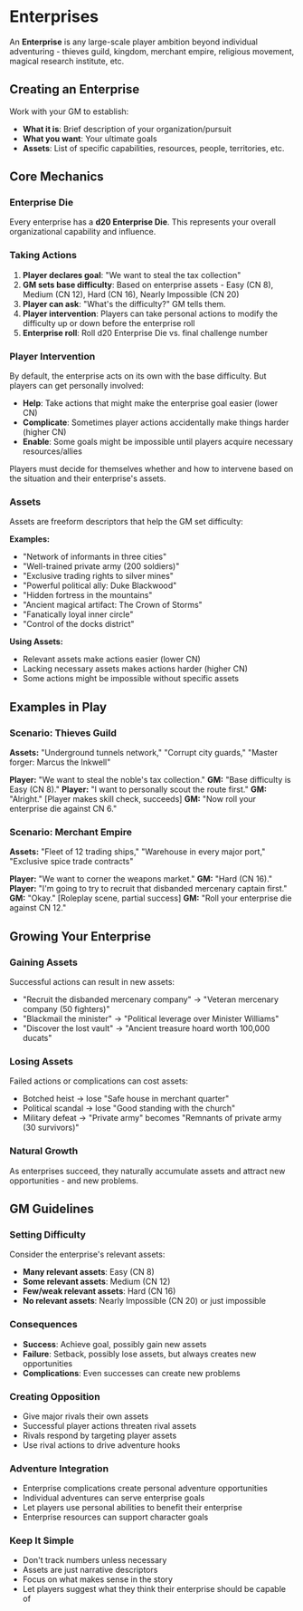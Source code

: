 # Enterprises

An **Enterprise** is any large-scale player ambition beyond individual adventuring - thieves guild, kingdom, merchant empire, religious movement, magical research institute, etc.

## Creating an Enterprise

Work with your GM to establish:

- **What it is**: Brief description of your organization/pursuit
- **What you want**: Your ultimate goals
- **Assets**: List of specific capabilities, resources, people, territories, etc.

## Core Mechanics

### Enterprise Die

Every enterprise has a **d20 Enterprise Die**. This represents your overall organizational capability and influence.

### Taking Actions

1. **Player declares goal**: "We want to steal the tax collection"
2. **GM sets base difficulty**: Based on enterprise assets - Easy (CN 8), Medium (CN 12), Hard (CN 16), Nearly Impossible (CN 20)
3. **Player can ask**: "What's the difficulty?" GM tells them.
4. **Player intervention**: Players can take personal actions to modify the difficulty up or down before the enterprise roll
5. **Enterprise roll**: Roll d20 Enterprise Die vs. final challenge number

### Player Intervention

By default, the enterprise acts on its own with the base difficulty. But players can get personally involved:

- **Help**: Take actions that might make the enterprise goal easier (lower CN)
- **Complicate**: Sometimes player actions accidentally make things harder (higher CN)
- **Enable**: Some goals might be impossible until players acquire necessary resources/allies

Players must decide for themselves whether and how to intervene based on the situation and their enterprise's assets.

### Assets

Assets are freeform descriptors that help the GM set difficulty:

**Examples:**

- "Network of informants in three cities"
- "Well-trained private army (200 soldiers)"
- "Exclusive trading rights to silver mines"
- "Powerful political ally: Duke Blackwood"
- "Hidden fortress in the mountains"
- "Ancient magical artifact: The Crown of Storms"
- "Fanatically loyal inner circle"
- "Control of the docks district"

**Using Assets:**

- Relevant assets make actions easier (lower CN)
- Lacking necessary assets makes actions harder (higher CN)
- Some actions might be impossible without specific assets

## Examples in Play

### Scenario: Thieves Guild

**Assets:** "Underground tunnels network," "Corrupt city guards," "Master forger: Marcus the Inkwell"

**Player:** "We want to steal the noble's tax collection."
**GM:** "Base difficulty is Easy (CN 8)."
**Player:** "I want to personally scout the route first."
**GM:** "Alright." [Player makes skill check, succeeds]
**GM:** "Now roll your enterprise die against CN 6."

### Scenario: Merchant Empire

**Assets:** "Fleet of 12 trading ships," "Warehouse in every major port," "Exclusive spice trade contracts"

**Player:** "We want to corner the weapons market."
**GM:** "Hard (CN 16)."
**Player:** "I'm going to try to recruit that disbanded mercenary captain first."
**GM:** "Okay." [Roleplay scene, partial success]
**GM:** "Roll your enterprise die against CN 12."

## Growing Your Enterprise

### Gaining Assets

Successful actions can result in new assets:

- "Recruit the disbanded mercenary company" → "Veteran mercenary company (50 fighters)"
- "Blackmail the minister" → "Political leverage over Minister Williams"
- "Discover the lost vault" → "Ancient treasure hoard worth 100,000 ducats"

### Losing Assets

Failed actions or complications can cost assets:

- Botched heist → lose "Safe house in merchant quarter"
- Political scandal → lose "Good standing with the church"
- Military defeat → "Private army" becomes "Remnants of private army (30 survivors)"

### Natural Growth

As enterprises succeed, they naturally accumulate assets and attract new opportunities - and new problems.

## GM Guidelines

### Setting Difficulty

Consider the enterprise's relevant assets:

- **Many relevant assets**: Easy (CN 8)
- **Some relevant assets**: Medium (CN 12)
- **Few/weak relevant assets**: Hard (CN 16)
- **No relevant assets**: Nearly Impossible (CN 20) or just impossible

### Consequences

- **Success**: Achieve goal, possibly gain new assets
- **Failure**: Setback, possibly lose assets, but always creates new opportunities
- **Complications**: Even successes can create new problems

### Creating Opposition

- Give major rivals their own assets
- Successful player actions threaten rival assets
- Rivals respond by targeting player assets
- Use rival actions to drive adventure hooks

### Adventure Integration

- Enterprise complications create personal adventure opportunities
- Individual adventures can serve enterprise goals
- Let players use personal abilities to benefit their enterprise
- Enterprise resources can support character goals

### Keep It Simple

- Don't track numbers unless necessary
- Assets are just narrative descriptors
- Focus on what makes sense in the story
- Let players suggest what they think their enterprise should be capable of
